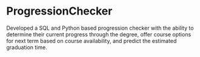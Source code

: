 # ProgressionChecker
Developed a SQL and Python based progression checker with the ability to determine their current progress through the degree, offer course options for next term based on course availability, and predict the estimated graduation time.
